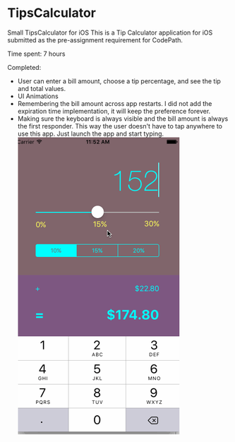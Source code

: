 # TipsCalculator
Small TipsCalculator for iOS
This is a Tip Calculator application for iOS submitted as the pre-assignment requirement for CodePath.

Time spent: 7 hours

Completed:

- User can enter a bill amount, choose a tip percentage, and see the tip and total values.
- UI Animations
- Remembering the bill amount across app restarts. I did not add the expiration time implementation, it will keep the preference forever.
- Making sure the keyboard is always visible and the bill amount is always the first responder. This way the user doesn't have to tap anywhere to use this app. Just launch the app and start typing.
![Alt text](/images/123.gif?raw=true "Demo page")
